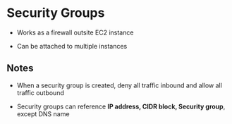 # Security Groups

- Works as a firewall outsite EC2 instance

- Can be attached to multiple instances

## Notes

- When a security group is created, deny all traffic inbound and allow all traffic outbound

- Security groups can reference __IP address, CIDR block, Security group__, except DNS name

